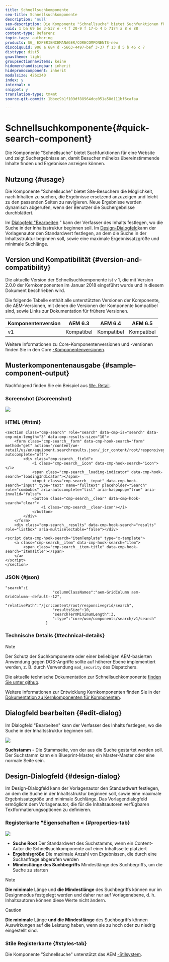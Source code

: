 ```yaml
---
title: Schnellsuchkomponente
seo-title: Schnellsuchkomponente
description: 'null'
seo-description: Die Komponente "Schnellsuche" bietet Suchfunktionen für eine Website und zeigt Suchergebnisse an, damit Besucher die Site durchsuchen und die Ergebnisse filtern können.
uuid: 1 ba 69 be 3-537 e -4 f 20-9 f 17-b 4 b 7174 a 8 e 88
content-type: Referenz
topic-tags: authoring
products: SG_ EXPERIENCEMANAGER/CORECOMPONENTS-new
discoiquuid: 906 a 684 d -5663-4497-bef 3-37 f 13 d 5 b 46 c 7
disttype: dist5
gnavtheme: light
groupsectionnavitems: keine
hidemerchandisingbar: inherit
hidepromocomponent: inherit
modalsize: 426x240
index: y
internal: n
snippet: y
translation-type: tm+mt
source-git-commit: 1bbec9b1f109df88964dce051a58d111bf6cafaa

---
```



# Schnellsuchkomponente{#quick-search-component}

Die Komponente &quot;Schnellsuche&quot; bietet Suchfunktionen für eine Website und zeigt Suchergebnisse an, damit Besucher mühelos übereinstimmende Inhalte finden und Ergebnisse anzeigen können.

## Nutzung {#usage}

Die Komponente &quot;Schnellsuche&quot; bietet Site-Besuchern die Möglichkeit, nach Inhalten zu suchen, die Ergebnisse ersetzend anzuzeigen und leicht zu den passenden Seiten zu navigieren. Neue Ergebnisse werden dynamisch abgerufen, wenn der Benutzer die Suchergebnisse durchblättert.

Im [Dialogfeld &quot;Bearbeiten](#edit-dialog) &quot; kann der Verfasser des Inhalts festlegen, wo die Suche in der Inhaltsstruktur beginnen soll. Im [Design-Dialogfeld](#design-dialog)kann der Vorlagenautor den Standardwert festlegen, an dem die Suche in der Inhaltsstruktur beginnen soll, sowie eine maximale Ergebnissatzgröße und minimale Suchlänge.

## Version und Kompatibilität {#version-and-compatibility}

Die aktuelle Version der Schnellsuchkomponente ist v 1, die mit Version 2.0.0 der Kernkomponenten im Januar 2018 eingeführt wurde und in diesem Dokument beschrieben wird.

Die folgende Tabelle enthält alle unterstützten Versionen der Komponente, die AEM-Versionen, mit denen die Versionen der Komponente kompatibel sind, sowie Links zur Dokumentation für frühere Versionen.

| Komponentenversion | AEM 6.3 | AEM 6.4 | AEM 6.5 |
|--- |--- |--- |--- |
| v1 | Kompatibel | Kompatibel | Kompatibel |

Weitere Informationen zu Core-Komponentenversionen und -versionen finden Sie in den Core [-Komponentenversionen](versions.md).

## Musterkomponentenausgabe {#sample-component-output}

Nachfolgend finden Sie ein Beispiel aus [We. Retail](https://helpx.adobe.com/experience-manager/6-5/sites/developing/using/we-retail.html).

### Screenshot {#screenshot}

![](assets/screen_shot_2018-01-19at094248.png)

### HTML {#html}

```
<section class="cmp-search" role="search" data-cmp-is="search" data-cmp-min-length="3" data-cmp-results-size="10">
    <form class="cmp-search__form" data-cmp-hook-search="form" method="get" action="/content/we-retail/us/en/equipment.searchresults.json/_jcr_content/root/responsivegrid/search" autocomplete="off">
        <div class="cmp-search__field">
            <i class="cmp-search__icon" data-cmp-hook-search="icon"></i>
            <span class="cmp-search__loading-indicator" data-cmp-hook-search="loadingIndicator"></span>
            <input class="cmp-search__input" data-cmp-hook-search="input" type="text" name="fulltext" placeholder="Search" role="combobox" aria-autocomplete="list" aria-haspopup="true" aria-invalid="false">
            <button class="cmp-search__clear" data-cmp-hook-search="clear">
                <i class="cmp-search__clear-icon"></i>
            </button>
        </div>
    </form>
    <div class="cmp-search__results" data-cmp-hook-search="results" role="listbox" aria-multiselectable="false"></div>
    
<script data-cmp-hook-search="itemTemplate" type="x-template">
    <a class="cmp-search__item" data-cmp-hook-search="item">
        <span class="cmp-search__item-title" data-cmp-hook-search="itemTitle"></span>
    </a>
</script>
</section>
```

### JSON {#json}

```
"search":{  
                     "columnClassNames":"aem-GridColumn aem-GridColumn--default--12",
                     "relativePath":"/jcr:content/root/responsivegrid/search",
                     "resultsSize":10,
                     "searchTermMinimumLength":3,
                     ":type":"core/wcm/components/search/v1/search"
                  }
```

### Technische Details {#technical-details}

>[!NOTE]
>
>Der Schutz der Suchkomponente oder einer beliebigen AEM-basierten Anwendung gegen DOS-Angriffe sollte auf höherer Ebene implementiert werden, z. B. durch Verwendung `mod_security` des Dispatchers.

Die aktuelle technische Dokumentation zur Schnellsuchkomponente [finden Sie unter github](https://github.com/adobe/aem-core-wcm-components/blob/master/content/src/content/jcr_root/apps/core/wcm/components/search/v1/search).

Weitere Informationen zur Entwicklung Kernkomponenten finden Sie in der [Dokumentation zu Kernkomponenten für Komponenten](developing.md).

## Dialogfeld bearbeiten {#edit-dialog}

Im Dialogfeld &quot;Bearbeiten&quot; kann der Verfasser des Inhalts festlegen, wo die Suche in der Inhaltsstruktur beginnen soll.

![](assets/screen_shot_2018-04-03at120132.png)

**Suchstamm** - Die Stammseite, von der aus die Suche gestartet werden soll. Der Suchstamm kann ein Blueprint-Master, ein Master-Master oder eine normale Seite sein.

## Design-Dialogfeld {#design-dialog}

Im Design-Dialogfeld kann der Vorlagenautor den Standardwert festlegen, an dem die Suche in der Inhaltsstruktur beginnen soll, sowie eine maximale Ergebnissatzgröße und minimale Suchlänge. Das Vorlagendialogfeld ermöglicht dem Vorlagenautor, die für die Inhaltsautoren verfügbaren Textformatierungsoptionen zu definieren.

### Registerkarte &quot;Eigenschaften « {#properties-tab}

![](assets/screen_shot_2018-04-03at120028.png)

* **Suche Root**
Der Standardwert des Suchstamms, wenn ein Content-Autor die Schnellsuchkomponente auf einer Inhaltsseite platziert
* **Ergebnisgröße**
Die maximale Anzahl von Ergebnissen, die durch eine Suchanfrage abgerufen werden
* **Mindestlänge des Suchbegriffs** Mindestlänge des Suchbegriffs, um die Suche zu starten

>[!NOTE]
>
>**Die minimale** Länge und **die Mindestlänge** des Suchbegriffs können nur im Designmodus festgelegt werden und daher nur auf Vorlagenebene, d. h. Inhaltsautoren können diese Werte nicht ändern.

>[!CAUTION]
>
>**Die minimale** Länge **und die Mindestlänge** des Suchbegriffs können Auswirkungen auf die Leistung haben, wenn sie zu hoch oder zu niedrig eingestellt sind.

### Stile Registerkarte {#styles-tab}

Die Komponente &quot;Schnellsuche&quot; unterstützt das AEM [-Stilsystem](authoring.md#component-styling).